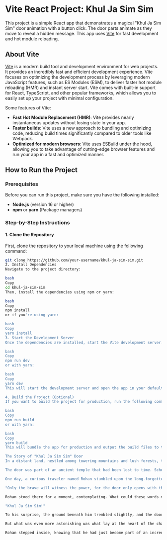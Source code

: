 # Vite React Project: Khul Ja Sim Sim

This project is a simple React app that demonstrates a magical "Khul Ja Sim Sim" door animation with a button click. The door parts animate as they move to reveal a hidden message. This app uses [Vite](https://vitejs.dev/) for fast development and hot module reloading.

## About Vite

[Vite](https://vitejs.dev/) is a modern build tool and development environment for web projects. It provides an incredibly fast and efficient development experience. Vite focuses on optimizing the development process by leveraging modern JavaScript features, such as ES Modules (ESM), to deliver faster hot module reloading (HMR) and instant server start. Vite comes with built-in support for React, TypeScript, and other popular frameworks, which allows you to easily set up your project with minimal configuration.

Some features of Vite:

- **Fast Hot Module Replacement (HMR)**: Vite provides nearly instantaneous updates without losing state in your app.
- **Faster builds**: Vite uses a new approach to bundling and optimizing code, reducing build times significantly compared to older tools like Webpack.
- **Optimized for modern browsers**: Vite uses ESBuild under the hood, allowing you to take advantage of cutting-edge browser features and run your app in a fast and optimized manner.

## How to Run the Project

### Prerequisites

Before you can run this project, make sure you have the following installed:

- **Node.js** (version 16 or higher)
- **npm** or **yarn** (Package managers)

### Step-by-Step Instructions

#### 1. Clone the Repository

First, clone the repository to your local machine using the following command:

```bash
git clone https://github.com/your-username/khul-ja-sim-sim.git
2. Install Dependencies
Navigate to the project directory:

bash
Copy
cd khul-ja-sim-sim
Then, install the dependencies using npm or yarn:

bash
Copy
npm install
or if you're using yarn:

bash
Copy
yarn install
3. Start the Development Server
Once the dependencies are installed, start the Vite development server:

bash
Copy
npm run dev
or with yarn:

bash
Copy
yarn dev
This will start the development server and open the app in your default browser. The app should now be live at http://localhost:3000.

4. Build the Project (Optional)
If you want to build the project for production, run the following command:

bash
Copy
npm run build
or with yarn:

bash
Copy
yarn build
This will bundle the app for production and output the build files to the dist folder.

The Story of "Khul Ja Sim Sim" Door
In a distant land, nestled among towering mountains and lush forests, there stood a legendary door. This was no ordinary door — it was the magical Khul Ja Sim Sim door. It was said to have the power to open and reveal wondrous things, but only when the right words were spoken.

The door was part of an ancient temple that had been lost to time. Scholars and adventurers tried for centuries to unlock its secrets, but no one succeeded. The door had a unique feature: it could only be opened when the phrase "Khul Ja Sim Sim" was uttered with great conviction. It was believed that this phrase was passed down from an ancient civilization, the Simvani, who were the first to harness the magic of this powerful door.

One day, a curious traveler named Rohan stumbled upon the long-forgotten ruins while exploring the mountains. He had heard stories of the door and its mythical properties, and he couldn't resist the temptation to see it for himself. As he approached the door, he noticed the faint symbols etched along its frame. There was an inscription, half-erased by the ravages of time, but still readable:

"Only the brave will witness the power, for the door only opens with the words of the ancients: Khul Ja Sim Sim."

Rohan stood there for a moment, contemplating. What could these words mean? What kind of magic was tied to this door? He had heard legends, but he never expected to stand before it himself. He closed his eyes, took a deep breath, and recited the words from the inscription:

"Khul Ja Sim Sim!"

To his surprise, the ground beneath him trembled slightly, and the door began to hum with energy. The ancient wood creaked, and a bright light emanated from its center. Slowly, the door parted down the middle, revealing a breathtaking sight: a hidden chamber filled with sparkling treasures, ancient scrolls, and artifacts beyond imagination.

But what was even more astonishing was what lay at the heart of the chamber — a crystal that glowed with an otherworldly light. It was said to hold the knowledge of the Simvani, their culture, their magic, and their most profound secrets. The Khul Ja Sim Sim door had not only revealed riches but also unlocked an ancient legacy that had been forgotten for generations.

Rohan stepped inside, knowing that he had just become part of an incredible story. And as the door closed behind him, he understood that the magic of Khul Ja Sim Sim was not just in its power to reveal things — but in its ability to guide those who truly sought wisdom.
